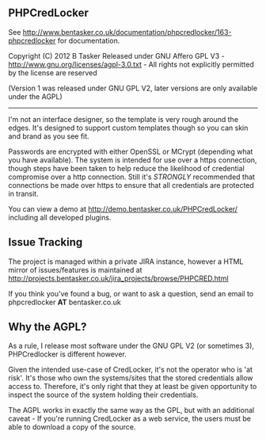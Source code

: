 PHPCredLocker
---------------

See http://www.bentasker.co.uk/documentation/phpcredlocker/163-phpcredlocker for
documentation.

Copyright (C) 2012 B Tasker
Released under GNU Affero GPL V3 - http://www.gnu.org/licenses/agpl-3.0.txt - All
rights not  explicitly permitted by the license are reserved

(Version 1 was released under GNU GPL V2, later versions are only available under the AGPL)

------------------------------

I'm not an interface designer, so the template is very rough around the edges.
It's designed to support custom templates though so you can skin and brand as
you see fit.

Passwords are encrypted with either OpenSSL or MCrypt (depending what you have
available). The system is intended for use over a https connection, though steps
have been taken to help reduce the likelihood of credential compromise over a
http connection. Still it's _STRONGLY_ recommended that connections be made over
https to ensure that all credentials are protected in transit.

You can view a demo at http://demo.bentasker.co.uk/PHPCredLocker/ including all
developed plugins.



Issue Tracking
---------------

The project is managed within a private JIRA instance, however a HTML mirror of issues/features is maintained at http://projects.bentasker.co.uk/jira_projects/browse/PHPCRED.html

If you think you've found a bug, or want to ask a question, send an email to phpcredlocker **AT** bentasker.co.uk




Why the AGPL?
---------------

As a rule, I release most software under the GNU GPL V2 (or sometimes 3), PHPCredlocker is different however.

Given the intended use-case of CredLocker, it's not the operator who is 'at risk'. It's those who own the systems/sites that the stored credentials allow access to. Therefore, it's only right that they at least be given opportunity to inspect the source of the system holding their credentials. 

The AGPL works in exactly the same way as the GPL, but with an additional caveat - If you're running CredLocker as a web service, the users must be able to download a copy of the source.
